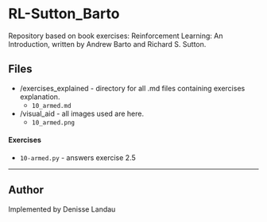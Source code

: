 # RL-Sutton_Barto
Repository based on book exercises: Reinforcement Learning: An Introduction, written by Andrew Barto and Richard S. Sutton.


## Files

- /exercises_explained - directory for all .md files containing exercises explanation.
    - `10_armed.md`
- /visual_aid - all images used are here.
    - `10_armed.png`

#### Exercises
-  `10-armed.py` - answers exercise 2.5


----
## Author
Implemented by Denisse Landau